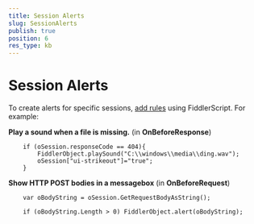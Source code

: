 ```yaml
---
title: Session Alerts
slug: SessionAlerts
publish: true
position: 6
res_type: kb
---
```


Session Alerts
==============

To create alerts for specific sessions, [add rules][1] using FiddlerScript. For example:



**Play a sound when a file is missing.**
(in **OnBeforeResponse**)

        if (oSession.responseCode == 404){
            FiddlerObject.playSound("C:\\windows\\media\\ding.wav");
            oSession["ui-strikeout"]="true"; 
        }

**Show HTTP POST bodies in a messagebox**
(in **OnBeforeRequest**)

        var oBodyString = oSession.GetRequestBodyAsString();

        if (oBodyString.Length > 0) FiddlerObject.alert(oBodyString);

[1]: ../../Extend-Fiddler/AddRules
